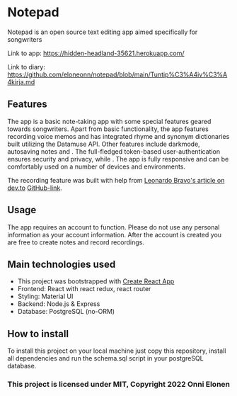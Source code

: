 # Notepad
Notepad is an open source text editing app aimed specifically for songwriters

Link to app: https://hidden-headland-35621.herokuapp.com/

Link to diary: https://github.com/eloneonn/notepad/blob/main/Tuntip%C3%A4iv%C3%A4kirja.md

## Features

The app is a basic note-taking app with some special features geared towards songwriters. Apart from basic functionality, the app features recording voice memos and has integrated rhyme and synonym dictionaries built utilizing the Datamuse API. Other features include darkmode, autosaving notes and . The full-fledged token-based user-authentication ensures security and privacy, while . The app is fully responsive and can be comfortably used on a number of devices and environments.

The recording feature was built with help from [Leonardo Bravo's article on dev.to](https://dev.to/jleonardo007/create-a-voice-recorder-with-react-32j6) [GitHub-link](https://github.com/jleonardo007/voice-recorder-example).

## Usage

The app requires an account to function. Please do not use any personal information as your account information. After the account is created you are free to create notes and record recordings.

## Main technologies used

- This project was bootstrapped with [Create React App](https://github.com/facebook/create-react-app)
- Frontend: React with react redux, react router
- Styling: Material UI
- Backend: Node.js & Express
- Database: PostgreSQL (no-ORM)

## How to install

To install this project on your local machine just copy this repository, install all dependencies and run the schema.sql script in your postgreSQL database.

### This project is licensed under MIT, Copyright 2022 Onni Elonen
